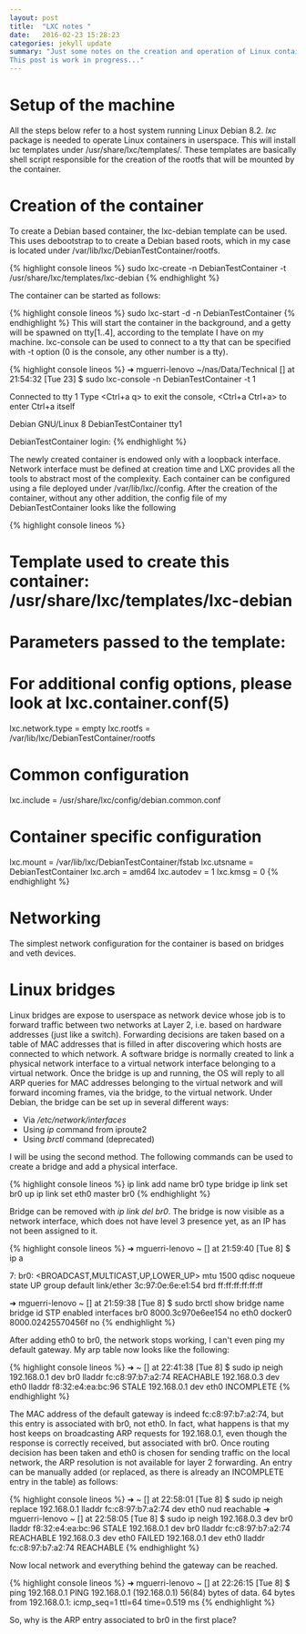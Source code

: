 ```yaml
---
layout: post
title:  "LXC notes "
date:   2016-02-23 15:28:23
categories: jekyll update
summary: "Just some notes on the creation and operation of Linux containers.
This post is work in progress..."
---
```



Setup of the machine
=======
All the steps below refer to a host system running Linux Debian 8.2.
*lxc* package is needed to operate Linux containers in userspace.
This will install lxc templates under /usr/share/lxc/templates/. These templates
are basically shell script responsible for the creation of the rootfs that will
be mounted by the container.


Creation of the container
=======
To create a Debian based container, the lxc-debian template can be used. This uses
debootstrap to to create a Debian based roots, which in my case is located under
/var/lib/lxc/DebianTestContainer/rootfs.


{% highlight console lineos %}
sudo lxc-create -n DebianTestContainer -t /usr/share/lxc/templates/lxc-debian
{% endhighlight %}

The container can be started as follows:


{% highlight console lineos %}
sudo lxc-start -d -n DebianTestContainer
{% endhighlight %}
This will start the container in the background, and a getty will be spawned on
tty[1..4], according to the template I have on my machine. lxc-console can be used
to connect to a tty that can be specified with -t option (0 is the console, any other 
number is a tty).

{% highlight console lineos %}
➜ mguerri-lenovo ~/nas/Data/Technical [] at 21:54:32 [Tue 23] $ sudo lxc-console -n DebianTestContainer -t 1

Connected to tty 1
Type <Ctrl+a q> to exit the console, <Ctrl+a Ctrl+a> to enter Ctrl+a itself

Debian GNU/Linux 8 DebianTestContainer tty1

DebianTestContainer login:
{% endhighlight %}

The newly created container is endowed only with a loopback interface. Network interface
must be defined at creation time and LXC provides all the tools to abstract most
of the complexity. Each container can be configured using a file deployed under
/var/lib/lxc/<ContainerName>/config. After the creation of the container, without
any other addition, the config file of my DebianTestContainer looks like the following


{% highlight console lineos %}
# Template used to create this container: /usr/share/lxc/templates/lxc-debian
# Parameters passed to the template:
# For additional config options, please look at lxc.container.conf(5)
lxc.network.type = empty
lxc.rootfs = /var/lib/lxc/DebianTestContainer/rootfs

# Common configuration
lxc.include = /usr/share/lxc/config/debian.common.conf

# Container specific configuration
lxc.mount = /var/lib/lxc/DebianTestContainer/fstab
lxc.utsname = DebianTestContainer
lxc.arch = amd64
lxc.autodev = 1
lxc.kmsg = 0
{% endhighlight %}



Networking
=======
The simplest network configuration for the container is based on bridges and veth
devices.




Linux bridges
=======
Linux bridges are expose to userspace as network device whose job is to forward
traffic between two networks at Layer 2, i.e. based on hardware addresses (just
like a switch). Forwarding decisions are taken based on a table of MAC addresses that is filled in after
discovering which hosts are connected to which network. A software bridge is normally
created to link a physical network interface to a virtual network interface belonging
to a virtual network. Once the bridge is up and running, the OS will reply to all 
ARP queries for MAC addresses belonging to the virtual network and will forward
incoming frames, via the bridge, to the virtual network. Under Debian, the bridge
can be set up in several different ways:

* Via */etc/network/interfaces*
* Using *ip* command from iproute2
* Using *brctl* command (deprecated)

I will be using the second method. The following commands can be used to create
a bridge and add a physical interface.

{% highlight console lineos %}
ip link add name br0 type bridge
ip link set br0 up
ip link set eth0 master br0
{% endhighlight %}

Bridge can be removed with *ip link del br0*. The bridge is now visible as a 
network interface, which does not have level 3 presence yet, as an IP has not been
assigned to it.

{% highlight console lineos %}
➜ mguerri-lenovo ~ [] at 21:59:40 [Tue 8] $ ip a

7: br0: <BROADCAST,MULTICAST,UP,LOWER_UP> mtu 1500 qdisc noqueue state UP group default 
    link/ether 3c:97:0e:6e:e1:54 brd ff:ff:ff:ff:ff:ff

➜ mguerri-lenovo ~ [] at 21:59:38 [Tue 8] $ sudo brctl show
bridge name bridge id       STP enabled interfaces
br0     8000.3c970e6ee154   no      eth0
docker0     8000.02425570456f   no
{% endhighlight %}

After adding eth0 to br0, the network stops working, I can't even ping my default 
gateway. My arp table now looks like the following:


{% highlight console lineos %}
➜  ~ [] at 22:41:38 [Tue 8] $ sudo ip neigh                     
192.168.0.1 dev br0 lladdr fc:c8:97:b7:a2:74 REACHABLE
192.168.0.3 dev eth0 lladdr f8:32:e4:ea:bc:96 STALE
192.168.0.1 dev eth0  INCOMPLETE
{% endhighlight %}

The MAC address of the default gateway is indeed fc:c8:97:b7:a2:74, but this
entry is associated with br0, not eth0. In fact, what happens is that my 
host keeps on broadcasting ARP requests for 192.168.0.1, even though the response
is correctly received, but associated with br0. Once routing decision has been taken
and eth0 is chosen for sending traffic on the local network, the ARP resolution
is not available for layer 2 forwarding. An entry can be manually added (or
replaced, as there is already an INCOMPLETE entry in the table) as follows:

{% highlight console lineos %}
➜  ~ [] at 22:58:01 [Tue 8] $ sudo ip neigh replace 192.168.0.1 lladdr fc:c8:97:b7:a2:74 dev eth0 nud reachable
➜ mguerri-lenovo ~ [] at 22:58:05 [Tue 8] $ sudo ip neigh
192.168.0.3 dev br0 lladdr f8:32:e4:ea:bc:96 STALE
192.168.0.1 dev br0 lladdr fc:c8:97:b7:a2:74 REACHABLE
192.168.0.3 dev eth0  FAILED
192.168.0.1 dev eth0 lladdr fc:c8:97:b7:a2:74 REACHABLE
{% endhighlight %}

Now local network and everything behind the gateway can be reached.

{% highlight console lineos %}
➜ mguerri-lenovo ~ [] at 22:26:15 [Tue 8] $ ping 192.168.0.1
PING 192.168.0.1 (192.168.0.1) 56(84) bytes of data.
64 bytes from 192.168.0.1: icmp_seq=1 ttl=64 time=0.519 ms
{% endhighlight %}

So, why is the ARP entry associated to br0 in the first place?
